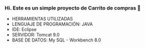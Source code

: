 ### Hi. Este es un simple proyecto de Carrito de compras 👋

- HERRAMIENTAS UTILIZADAS
- LENGUAJE DE PROGRAMACIÓN: JAVA
- IDE: Eclipse
- SERVIDOR: Tomcat 9.0
- BASE DE DATOS: My SQL - Workbench 8.0

